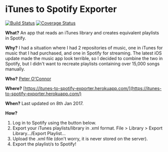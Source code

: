 # iTunes to Spotify Exporter
[![Build Status](https://travis-ci.org/Poc275/iTunes-to-Spotify.svg?branch=master)](https://travis-ci.org/Poc275/iTunes-to-Spotify)
[![Coverage Status](https://coveralls.io/repos/github/Poc275/iTunes-to-Spotify/badge.svg?branch=master)](https://coveralls.io/github/Poc275/iTunes-to-Spotify?branch=master)

**What?** An app that reads an iTunes library and creates equivalent playlists in Spotify.

**Why?** I had a situation where I had 2 repositories of music, one in iTunes for music that I had purchased,
  and one in Spotify for streaming. The latest iOS update made the music app look terrible, so I decided to 
  combine the two in Spotify, but I didn't want to recreate playlists containing over 15,000 songs manually.

**Who?** [Peter O&apos;Connor](http://poc275.co.uk)

**Where?** [https://itunes-to-spotify-exporter.herokuapp.com/](https://itunes-to-spotify-exporter.herokuapp.com/)

**When?** Last updated on 8th Jan 2017.

**How?**

1.  Log in to Spotify using the button below.
2.  Export your iTunes playlists/library in .xml format. File > Library > Export Library.../Export Playlist...
3.  Upload the .xml file (don't worry, it is never stored on the server).
4.  Export the playlist/s to Spotify!

